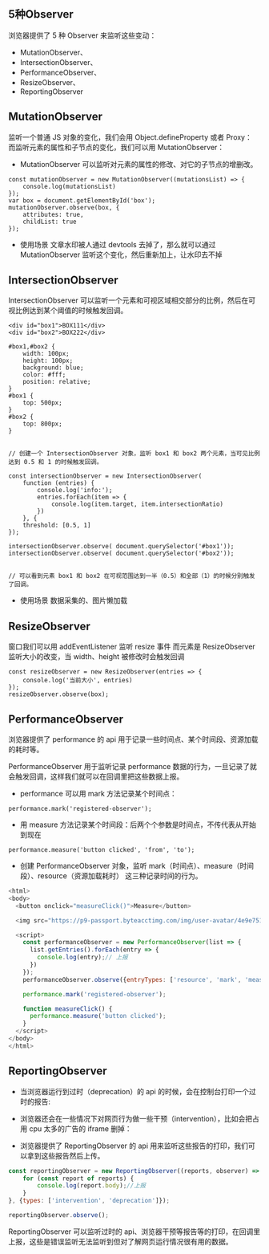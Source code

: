 [](https://juejin.cn/post/7064557881492209678)

## 5种Observer
浏览器提供了 5 种 Observer 来监听这些变动：
- MutationObserver、
- IntersectionObserver、
- PerformanceObserver、
- ResizeObserver、
- ReportingObserver


## MutationObserver
监听一个普通 JS 对象的变化，我们会用 Object.defineProperty 或者 Proxy：
而监听元素的属性和子节点的变化，我们可以用 MutationObserver：
- MutationObserver 可以监听对元素的属性的修改、对它的子节点的增删改。

```
const mutationObserver = new MutationObserver((mutationsList) => {
    console.log(mutationsList)
});
var box = document.getElementById('box');
mutationObserver.observe(box, {
    attributes: true,
    childList: true
});

```

- 使用场景
文章水印被人通过 devtools 去掉了，那么就可以通过 MutationObserver 监听这个变化，然后重新加上，让水印去不掉


## IntersectionObserver
IntersectionObserver 可以监听一个元素和可视区域相交部分的比例，然后在可视比例达到某个阈值的时候触发回调。

```
<div id="box1">BOX111</div>
<div id="box2">BOX222</div>

#box1,#box2 {
    width: 100px;
    height: 100px;
    background: blue;
    color: #fff;
    position: relative;
}
#box1 {
    top: 500px;
}
#box2 {
    top: 800px;
}


// 创建一个 IntersectionObserver 对象，监听 box1 和 box2 两个元素，当可见比例达到 0.5 和 1 的时候触发回调。

const intersectionObserver = new IntersectionObserver(
    function (entries) {
        console.log('info:');
        entries.forEach(item => {
            console.log(item.target, item.intersectionRatio)
        })
    }, {
    threshold: [0.5, 1]
});

intersectionObserver.observe( document.querySelector('#box1'));
intersectionObserver.observe( document.querySelector('#box2'));


// 可以看到元素 box1 和 box2 在可视范围达到一半（0.5）和全部（1）的时候分别触发了回调。

```

- 使用场景
数据采集的、图片懒加载


## ResizeObserver
窗口我们可以用 addEventListener 监听 resize 事件 而元素是 ResizeObserver 监听大小的改变，当 width、height 被修改时会触发回调

```
const resizeObserver = new ResizeObserver(entries => {
    console.log('当前大小', entries)
});
resizeObserver.observe(box);

```

## PerformanceObserver
浏览器提供了 performance 的 api 用于记录一些时间点、某个时间段、资源加载的耗时等。

PerformanceObserver 用于监听记录 performance 数据的行为，一旦记录了就会触发回调，这样我们就可以在回调里把这些数据上报。

- performance 可以用 mark 方法记录某个时间点：
```
performance.mark('registered-observer');

```

- 用 measure 方法记录某个时间段：后两个个参数是时间点，不传代表从开始到现在
```
performance.measure('button clicked', 'from', 'to');

```
- 创建 PerformanceObserver 对象，监听 mark（时间点）、measure（时间段）、resource（资源加载耗时） 这三种记录时间的行为。

```javascript
<html>
<body>
  <button onclick="measureClick()">Measure</button>

  <img src="https://p9-passport.byteacctimg.com/img/user-avatar/4e9e751e2b32fb8afbbf559a296ccbf2~300x300.image" />

  <script>
    const performanceObserver = new PerformanceObserver(list => {
      list.getEntries().forEach(entry => {
        console.log(entry);// 上报
      })
    });
    performanceObserver.observe({entryTypes: ['resource', 'mark', 'measure']});

    performance.mark('registered-observer');

    function measureClick() {
      performance.measure('button clicked');
    }
  </script>
</body>
</html>

```

## ReportingObserver
- 当浏览器运行到过时（deprecation）的 api 的时候，会在控制台打印一个过时的报告:
- 浏览器还会在一些情况下对网页行为做一些干预（intervention），比如会把占用 cpu 太多的广告的 iframe 删掉：


- 浏览器提供了 ReportingObserver 的 api 用来监听这些报告的打印，我们可以拿到这些报告然后上传。
```javascript
const reportingObserver = new ReportingObserver((reports, observer) => {
    for (const report of reports) {
        console.log(report.body);//上报
    }
}, {types: ['intervention', 'deprecation']});

reportingObserver.observe();

```
ReportingObserver 可以监听过时的 api、浏览器干预等报告等的打印，在回调里上报，这些是错误监听无法监听到但对了解网页运行情况很有用的数据。

